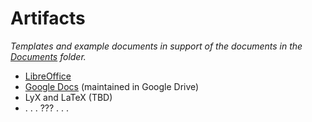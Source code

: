 # Artifacts

_Templates and example documents in support of the documents in the [Documents](../Documents) folder._

- [LibreOffice](./LibreOffice)
- [Google Docs](https://drive.google.com/open?id=1VHZiNtNyCqU3BOJG7sGdywo_8Ag2DcUL) (maintained in Google Drive)
- LyX and LaTeX (TBD)
- .&nbsp;.&nbsp;. ??? .&nbsp;.&nbsp;.
